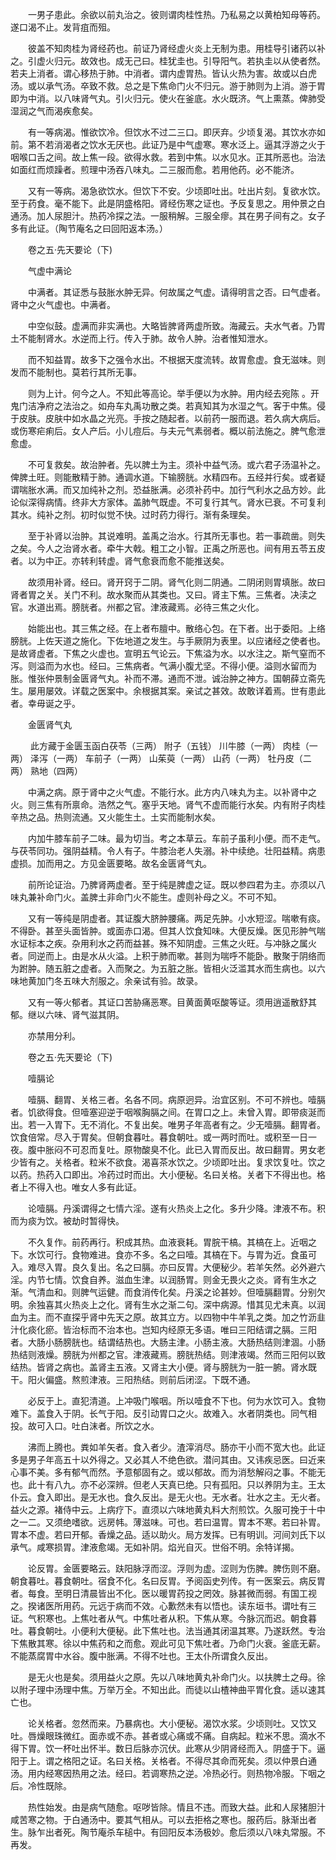 <!-- { "loadSidebar": true } -->
　　一男子患此。余欲以前丸治之。彼则谓肉桂性热。乃私易之以黄柏知母等药。遂口渴不止。发背疽而殂。

　　彼盖不知肉桂为肾经药也。前证乃肾经虚火炎上无制为患。用桂导引诸药以补之。引虚火归元。故效也。成无己曰。桂犹圭也。引导阳气。若执圭以从使者然。若夫上消者。谓心移热于肺。中消者。谓内虚胃热。皆认火热为害。故或以白虎汤。或以承气汤。卒致不救。总之是下焦命门火不归元。游于肺则为上消。游于胃即为中消。以八味肾气丸。引火归元。使火在釜底。水火既济。气上熏蒸。俾肺受湿润之气而渴疾愈矣。

　　有一等病渴。惟欲饮冷。但饮水不过二三口。即厌弃。少顷复渴。其饮水亦如前。第不若消渴者之饮水无厌也。此证乃是中气虚寒。寒水泛上。逼其浮游之火于咽喉口舌之间。故上焦一段。欲得水救。若到中焦。以水见水。正其所恶也。治法如面红而烦躁者。煎理中汤吞八味丸。二三服而愈。若用他药。必不能济。

　　又有一等病。渴急欲饮水。但饮下不安。少顷即吐出。吐出片刻。复欲水饮。至于药食。毫不能下。此是阴盛格阳。肾经伤寒之证也。予反复思之。用仲景之白通汤。加人尿胆汁。热药冷探之法。一服稍解。三服全瘳。其在男子间有之。女子多有此证。（陶节庵名之曰回阳返本汤。）

　　卷之五·先天要论（下)

　　气虚中满论

　　中满者。其证悉与鼓胀水肿无异。何故属之气虚。请得明言之否。曰气虚者。肾中之火气虚也。中满者。

　　中空似鼓。虚满而非实满也。大略皆脾肾两虚所致。海藏云。夫水气者。乃胃土不能制肾水。水逆而上行。传入于肺。故令人肿。治者惟知泄水。

　　而不知益胃。故多下之强令水出。不根据天度流转。故胃愈虚。食无滋味。则发而不能制也。莫若行其所无事。

　　则为上计。何今之人。不知此等高论。举手便以为水肿。用内经去宛陈 。开鬼门洁净府之法治之。如舟车丸禹功散之类。若真知其为水湿之气。客于中焦。侵于皮肤。皮肤中如水晶之光亮。手按之随起者。以前药一服而退。若久病大病后。或伤寒疟痢后。女人产后。小儿痘后。与夫元气素弱者。概以前法施之。脾气愈泄愈虚。

　　不可复救矣。故治肿者。先以脾土为主。须补中益气汤。或六君子汤温补之。俾脾土旺。则能散精于肺。通调水道。下输膀胱。水精四布。五经并行矣。或者疑谓喘胀水满。而又加纯补之剂。恐益胀满。必须补药中。加行气利水之品方妙。此论似深得病情。终非大方家体。盖肺气既虚。不可复行其气。肾水已衰。不可复利其水。纯补之剂。初时似觉不快。过时药力得行。渐有条理矣。

　　至于补肾以治肿。其说难明。盖禹之治水。行其所无事也。若一事疏凿。则失之矣。今人之治肾水者。牵牛大戟。粗工之小智。正禹之所恶也。间有用五苓五皮者。以为中正。亦转利转虚。肾气愈衰而愈不能推送矣。

　　故须用补肾。经曰。肾开窍于二阴。肾气化则二阴通。二阴闭则胃填胀。故曰肾者胃之关。关门不利。故水聚而从其类也。又曰。肾主下焦。三焦者。决渎之官。水道出焉。膀胱者。州都之官。津液藏焉。必待三焦之火化。

　　始能出也。其三焦之经。在上者布膻中。散络心包。在下者。出于委阳。上络膀胱。上佐天道之施化。下佐地道之发生。与手厥阴为表里。以应诸经之使者也。是故肾虚者。下焦之火虚也。宣明五气论云。下焦溢为水。以水注之。斯气窒而不泻。则溢而为水也。经曰。三焦病者。气满小腹尤坚。不得小便。溢则水留而为胀。惟张仲景制金匮肾气丸。补而不滞。通而不泄。诚治肿之神方。国朝薛立斋先生。屡用屡效。详载之医案中。余根据其案。亲试之甚效。故敢详着焉。世有患此者。幸毋诞之乎。

　　金匮肾气丸

　　 此方藏于金匮玉函白茯苓（三两） 附子（五钱） 川牛膝（一两） 肉桂（一两） 泽泻（一两） 车前子（一两） 山茱萸（一两） 山药（一两） 牡丹皮（二两） 熟地（四两）

　　中满之病。原于肾中之火气虚。不能行水。此方内八味丸为主。以补肾中之火。则三焦有所禀命。浩然之气。塞乎天地。肾气不虚而能行水矣。内有附子肉桂辛热之品。热则流通。又火能生土。土实而能制水矣。

　　内加牛膝车前子二味。最为切当。考之本草云。车前子虽利小便。而不走气。与茯苓同功。强阴益精。令人有子。牛膝治老人失溺。补中续绝。壮阳益精。病患虚损。加而用之。方见金匮要略。故名金匮肾气丸。

　　前所论证治。乃脾肾两虚者。至于纯是脾虚之证。既以参四君为主。亦须以八味丸兼补命门火。盖脾土非命门火不能生。虚则补母之义。不可不知。

　　又有一等纯是阴虚者。其证腹大脐肿腰痛。两足先肿。小水短涩。喘嗽有痰。不得卧。甚至头面皆肿。或面赤口渴。但其人饮食知味。大便反燥。医见形肿气喘水证标本之疾。杂用利水之药而益甚。殊不知阴虚。三焦之火旺。与冲脉之属火者。同逆而上。由是水从火溢。上积于肺而嗽。甚则为喘呼不能卧。散聚于阴络而为跗肿。随五脏之虚者。入而聚之。为五脏之胀。皆相火泛滥其水而生病也。以六味地黄加门冬五味大剂服之。余亲试有验。故录。

　　又有一等火郁者。其证口苦胁痛恶寒。目黄面黄呕酸等证。须用逍遥散舒其郁。继以六味、肾气滋其阴。

　　亦禁用分利。

　　卷之五·先天要论（下)

　　噎膈论

　　噎膈、翻胃、关格三者。名各不同。病原迥异。治宜区别。不可不辨也。噎膈者。饥欲得食。但噎塞迎逆于咽喉胸膈之间。在胃口之上。未曾入胃。即带痰涎而出。若一入胃下。无不消化。不复出矣。唯男子年高者有之。少无噎膈。翻胃者。饮食倍常。尽入于胃矣。但朝食暮吐。暮食朝吐。或一两时而吐。或积至一日一夜。腹中胀闷不可忍而复吐。原物酸臭不化。此已入胃而反出。故曰翻胃。男女老少皆有之。关格者。粒米不欲食。渴喜茶水饮之。少顷即吐出。复求饮复吐。饮之以药。热药入口即出。冷药过时而出。大小便秘。名曰关格。关者下不得出也。格者上不得入也。唯女人多有此证。

　　论噎膈。丹溪谓得之七情六淫。遂有火热炎上之化。多升少降。津液不布。积而为痰为饮。被劫时暂得快。

　　不久复作。前药再行。积成其热。血液衰耗。胃脘干槁。其槁在上。近咽之下。水饮可行。食物难进。食亦不多。名之曰噎。其槁在下。与胃为近。食虽可入。难尽入胃。良久复出。名之曰膈。亦曰反胃。大便秘少。若羊矢然。必外避六淫。内节七情。饮食自养。滋血生津。以润肠胃。则金无畏火之炎。肾有生水之渐。气清血和。则脾气运健。而食消传化矣。丹溪之论甚妙。但噎膈翻胃。分别欠明。余独喜其火热炎上之化。肾有生水之渐二句。深中病源。惜其见尤未真。以润血为主。而不直探乎肾中先天之原。故其立方。以四物中牛羊乳之类。加之竹沥韭汁化痰化瘀。皆治标而不治本也。岂知内经原无多语。唯曰三阳结谓之膈。三阳者。大肠小肠膀胱也。结谓结热也。大肠主津。小肠主液。大肠热结则津涸。小肠热结则液燥。膀胱为州都之官。津液藏焉。膀胱热结。则津液竭。然而三阳何以致结热。皆肾之病也。盖肾主五液。又肾主大小便。肾与膀胱为一脏一腑。肾水既干。阳火偏盛。熬煎津液。三阳热结。则前后闭涩。下既不通。

　　必反于上。直犯清道。上冲吸门喉咽。所以噎食不下也。何为水饮可入。食物难下。盖食入于阴。长气于阳。反引动胃口之火。故难入。水者阴类也。同气相投。故可入口。吐白沫者。所饮之水。

　　沸而上腾也。粪如羊矢者。食入者少。渣滓消尽。肠亦干小而不宽大也。此证多是男子年高五十以外得之。又必其人不绝色欲。潜问其由。又讳疾忌医。曰近来心事不美。多有郁气而然。予意郁固有之。或以郁故。而为消愁解闷之事。不能无也。此十有八九。亦不必深辨。但老人天真已绝。只有孤阳。只以养阴为主。王太仆云。食入即出。是无水也。食久反出。是无火也。无水者。壮水之主。无火者。益火之源。褚侍中云。上病疗下。直须以六味地黄丸料大剂煎饮。久服可挽于十中之一二。又须绝嗜欲。远房帏。薄滋味。可也。若曰温胃。胃本不寒。若曰补胃。胃本不虚。若曰开郁。香燥之品。适以助火。局方发挥。已有明训。河间刘氏下以承气。咸寒损胃。津液愈竭。无如补阴。焰光自灭。世俗不明。余特详揭。

　　论反胃。金匮要略云。趺阳脉浮而涩。浮则为虚。涩则为伤脾。脾伤则不磨。朝食暮吐。暮食朝吐。宿食不化。名曰反胃。予阅函史列传。有一医案云。病反胃者。每食。至明日清晨皆出不化。医以暖胃药投之罔效。脉甚微而弱。有国工视之。揆诸医所用药。元远于病而不效。心歉然未有以悟也。读东垣书。谓吐有三证。气积寒也。上焦吐者从气。中焦吐者从积。下焦从寒。今脉沉而迟。朝食暮吐。暮食朝吐。小便利大便秘。此下焦吐也。法当通其闭温其寒。乃遂跃然。专治下焦散其寒。徐以中焦药和之而愈。观此可见下焦吐者。乃命门火衰。釜底无薪。不能蒸腐胃中水谷。腹中胀满。不得不吐也。王太仆所谓食久反出。

　　是无火也是矣。须用益火之原。先以八味地黄丸补命门火。以扶脾土之母。徐以附子理中汤理中焦。万举万全。不知出此。而徒以山楂神曲平胃化食。适以速其亡也。

　　论关格者。忽然而来。乃暴病也。大小便秘。渴饮水浆。少顷则吐。又饮又吐。唇燥眼珠微红。面赤或不赤。甚者或心痛或不痛。自病起。粒米不思。滴水不得下胃。饮一杯吐出怀半。数日后脉亦沉伏。此寒从少阴肾经而入。阴盛于下。逼阳于上。谓之格阳之证。名曰关格。关格者。不得尽其命而死矣。须以仲景白通汤。用内经寒因热用之法。经曰。若调寒热之逆。冷热必行。则热物冷服。下咽之后。冷性既除。

　　热性始发。由是病气随愈。呕哕皆除。情且不违。而致大益。此和人尿猪胆汁咸苦寒之物。于白通汤中。要其气相从。可以去拒格之寒也。服药后。脉渐出者生。脉乍出者死。陶节庵杀车槌中。有回阳反本汤极妙。愈后须以八味丸常服。不再发。

